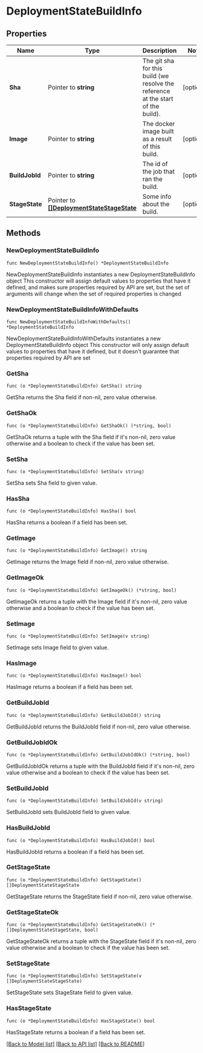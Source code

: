 # DeploymentStateBuildInfo

## Properties

Name | Type | Description | Notes
------------ | ------------- | ------------- | -------------
**Sha** | Pointer to **string** | The git sha for this build (we resolve the reference at the start of the build). | [optional] 
**Image** | Pointer to **string** | The docker image built as a result of this build. | [optional] 
**BuildJobId** | Pointer to **string** | The id of the job that ran the build. | [optional] 
**StageState** | Pointer to [**[]DeploymentStateStageState**](DeploymentStateStageState.md) | Some info about the build. | [optional] 

## Methods

### NewDeploymentStateBuildInfo

`func NewDeploymentStateBuildInfo() *DeploymentStateBuildInfo`

NewDeploymentStateBuildInfo instantiates a new DeploymentStateBuildInfo object
This constructor will assign default values to properties that have it defined,
and makes sure properties required by API are set, but the set of arguments
will change when the set of required properties is changed

### NewDeploymentStateBuildInfoWithDefaults

`func NewDeploymentStateBuildInfoWithDefaults() *DeploymentStateBuildInfo`

NewDeploymentStateBuildInfoWithDefaults instantiates a new DeploymentStateBuildInfo object
This constructor will only assign default values to properties that have it defined,
but it doesn't guarantee that properties required by API are set

### GetSha

`func (o *DeploymentStateBuildInfo) GetSha() string`

GetSha returns the Sha field if non-nil, zero value otherwise.

### GetShaOk

`func (o *DeploymentStateBuildInfo) GetShaOk() (*string, bool)`

GetShaOk returns a tuple with the Sha field if it's non-nil, zero value otherwise
and a boolean to check if the value has been set.

### SetSha

`func (o *DeploymentStateBuildInfo) SetSha(v string)`

SetSha sets Sha field to given value.

### HasSha

`func (o *DeploymentStateBuildInfo) HasSha() bool`

HasSha returns a boolean if a field has been set.

### GetImage

`func (o *DeploymentStateBuildInfo) GetImage() string`

GetImage returns the Image field if non-nil, zero value otherwise.

### GetImageOk

`func (o *DeploymentStateBuildInfo) GetImageOk() (*string, bool)`

GetImageOk returns a tuple with the Image field if it's non-nil, zero value otherwise
and a boolean to check if the value has been set.

### SetImage

`func (o *DeploymentStateBuildInfo) SetImage(v string)`

SetImage sets Image field to given value.

### HasImage

`func (o *DeploymentStateBuildInfo) HasImage() bool`

HasImage returns a boolean if a field has been set.

### GetBuildJobId

`func (o *DeploymentStateBuildInfo) GetBuildJobId() string`

GetBuildJobId returns the BuildJobId field if non-nil, zero value otherwise.

### GetBuildJobIdOk

`func (o *DeploymentStateBuildInfo) GetBuildJobIdOk() (*string, bool)`

GetBuildJobIdOk returns a tuple with the BuildJobId field if it's non-nil, zero value otherwise
and a boolean to check if the value has been set.

### SetBuildJobId

`func (o *DeploymentStateBuildInfo) SetBuildJobId(v string)`

SetBuildJobId sets BuildJobId field to given value.

### HasBuildJobId

`func (o *DeploymentStateBuildInfo) HasBuildJobId() bool`

HasBuildJobId returns a boolean if a field has been set.

### GetStageState

`func (o *DeploymentStateBuildInfo) GetStageState() []DeploymentStateStageState`

GetStageState returns the StageState field if non-nil, zero value otherwise.

### GetStageStateOk

`func (o *DeploymentStateBuildInfo) GetStageStateOk() (*[]DeploymentStateStageState, bool)`

GetStageStateOk returns a tuple with the StageState field if it's non-nil, zero value otherwise
and a boolean to check if the value has been set.

### SetStageState

`func (o *DeploymentStateBuildInfo) SetStageState(v []DeploymentStateStageState)`

SetStageState sets StageState field to given value.

### HasStageState

`func (o *DeploymentStateBuildInfo) HasStageState() bool`

HasStageState returns a boolean if a field has been set.


[[Back to Model list]](../README.md#documentation-for-models) [[Back to API list]](../README.md#documentation-for-api-endpoints) [[Back to README]](../README.md)


